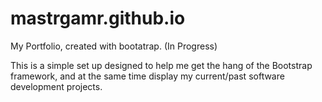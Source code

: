 # mastrgamr.github.io
My Portfolio, created with bootatrap. (In Progress)

This is a simple set up designed to help me get the hang of the Bootstrap framework, and at the same time display my current/past software development projects.
